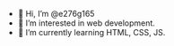 - 👋 Hi, I’m @e276g165
- 👀 I’m interested in web development.
- 🌱 I’m currently learning HTML, CSS, JS.

<!---
e276g165/e276g165 is a ✨ special ✨ repository because its `README.md` (this file) appears on your GitHub profile.
You can click the Preview link to take a look at your changes.
--->
